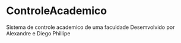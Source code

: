 # ControleAcademico
Sistema de controle academico de uma faculdade
Desemvolvido por Alexandre e Diego Phillipe
